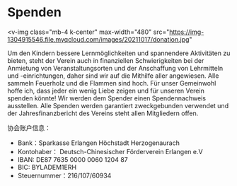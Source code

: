 # Spenden

<v-img
  class="mb-4 k-center"
  max-width="480"
  src="https://img-1304915546.file.myqcloud.com/images/20211017/donation.jpg"
></v-img>

Um den Kindern bessere Lernmöglichkeiten und spannendere Aktivitäten zu bieten, steht der Verein auch in finanziellen Schwierigkeiten bei der Anmietung von Veranstaltungsorten und der Anschaffung von Lehrmitteln und -einrichtungen, daher sind wir auf die Mithilfe aller angewiesen. Alle sammeln Feuerholz und die Flammen sind hoch. Für unser Gemeinwohl hoffe ich, dass jeder ein wenig Liebe zeigen und für unseren Verein spenden könnte! Wir werden dem Spender einen Spendennachweis ausstellen. Alle Spenden werden garantiert zweckgebunden verwendet und der Jahresfinanzbericht des Vereins steht allen Mitgliedern offen.

协会账户信息：

- Bank：Sparkasse Erlangen Höchstadt Herzogenaurach
- Kontohaber： Deutsch-Chinesischer Förderverein Erlangen e.V
- IBAN: DE87 7635 0000 0060 1204 87
- BIC: BYLADEM1ERH
- Steuernummer：216/107/60934
